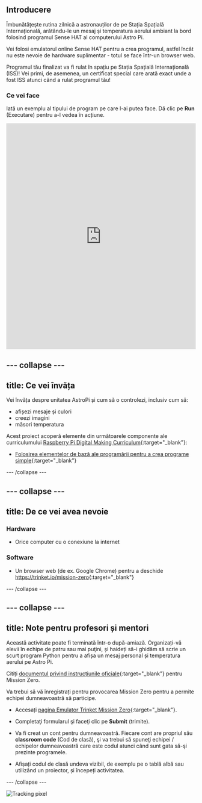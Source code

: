 ## Introducere

Îmbunătățește rutina zilnică a astronauților de pe Stația Spațială Internațională, arătându-le un mesaj și temperatura aerului ambiant la bord folosind programul Sense HAT al computerului Astro Pi.

Vei folosi emulatorul online Sense HAT pentru a crea programul, astfel încât nu este nevoie de hardware suplimentar - totul se face într-un browser web.

Programul tău finalizat va fi rulat în spațiu pe Stația Spațială Internațională (ISS)! Vei primi, de asemenea, un certificat special care arată exact unde a fost ISS atunci când a rulat programul tău!

### Ce vei face

Iată un exemplu al tipului de program pe care l-ai putea face. Dă clic pe **Run** (Executare) pentru a-l vedea în acțiune.

<iframe src="https://trinket.io/embed/python/069f6138f7?outputOnly=true&start=result" width="100%" height="600" frameborder="0" marginwidth="0" marginheight="0" allowfullscreen mark="crwd-mark"></iframe>

--- collapse ---
---
title: Ce vei învăța
---
Vei învăța despre unitatea AstroPi și cum să o controlezi, inclusiv cum să:

+ afișezi mesaje și culori
+ creezi imagini
+ măsori temperatura

Acest proiect acoperă elemente din următoarele componente ale curriculumului [Raspberry Pi Digital Making Curriculum](http://rpf.io/curriculum){:target="_blank"}:

+ [Folosirea elementelor de bază ale programării pentru a crea programe simple](https://curriculum.raspberrypi.org/programming/creator/){:target="_blank"}

--- /collapse ---

--- collapse ---
---
title: De ce vei avea nevoie
---
### Hardware

+ Orice computer cu o conexiune la internet

### Software

+ Un browser web (de ex. Google Chrome) pentru a deschide <https://trinket.io/mission-zero>{:target="_blank"}

--- /collapse ---

--- collapse ---
---
title: Note pentru profesori și mentori
---
Această activitate poate fi terminată într-o după-amiază. Organizați-vă elevii în echipe de patru sau mai puţini, și haideți să-i ghidăm să scrie un scurt program Python pentru a afișa un mesaj personal și temperatura aerului pe Astro Pi.

Citiți [documentul privind instrucțiunile oficiale](http://esamultimedia.esa.int/docs/edu/European_Astro_Pi_Challenge_Mission_Zero_guidelines.pdf){:target="_blank"} pentru Mission Zero.

Va trebui să vă înregistrați pentru provocarea Mission Zero pentru a permite echipei dumneavoastră să participe.

+ Accesați [pagina Emulator Trinket Mission Zero](https://trinket.io/mission-zero/register){:target="_blank"}.

+ Completaţi formularul şi faceţi clic pe **Submit** (trimite).

+ Va fi creat un cont pentru dumneavoastră. Fiecare cont are propriul său **classroom code** (Cod de clasă), şi va trebui să spuneţi echipei / echipelor dumneavoastră care este codul atunci când sunt gata să-şi prezinte programele.

+ Afișați codul de clasă undeva vizibil, de exemplu pe o tablă albă sau utilizând un proiector, și începeți activitatea.

--- /collapse ---

![Tracking pixel](https://code.org/api/hour/begin_raspberrypi_astropi.png)
